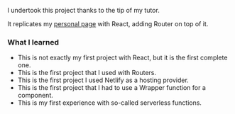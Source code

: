 I undertook this project thanks to the tip of my tutor.

It replicates my [personal page](https://github.com/emrergin/personalpage) with React, adding Router on top of it.

### What I learned

- This is not exactly my first project with React, but it is the first complete one.
- This is the first project that I used with Routers.
- This is the first project I used Netlify as a hosting provider.
- This is the first project that I had to use a Wrapper function for a component.
- This is my first experience with so-called serverless functions.